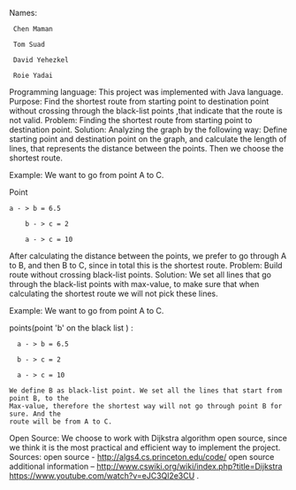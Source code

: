 Names: 
 
	 Chen Maman

	 Tom Suad

	 David Yehezkel

	 Roie Yadai

Programming language: This project was implemented with Java language.
Purpose: Find the shortest route from starting point to destination point without crossing through the black-list points ,that indicate that the route is not valid.
Problem: Finding the shortest route from starting point to destination point.
Solution: Analyzing the graph by the following way:
Define starting point and destination point on the graph, and calculate the length of lines, that represents the distance between the points. Then we choose the shortest route.

Example: We want to go from point A to C.

Point 
	
	a - > b = 6.5
        
        b - > c = 2 
        
        a - > c = 10 					

After calculating the distance between the points, we prefer to go through A to B, and then B to C, since in total this is the shortest route.
Problem: Build route without crossing black-list points.
Solution: We set all lines that go through the black-list points with max-value, to make sure       	   that when calculating the shortest route we will not pick these lines.

Example: We want to go from point A to C.	

points(point 'b' on the black list )  :
	
	  a - > b = 6.5
	
	  b - > c = 2
	
	  a - > c = 10

	We define B as black-list point. We set all the lines that start from point B, to the 
	Max-value, therefore the shortest way will not go through point B for sure. And the 
	route will be from A to C.

Open Source: We choose to work with Dijkstra algorithm open source, since we think it is the most practical and efficient way to implement the project.
Sources: open source - http://algs4.cs.princeton.edu/code/
	 open source additional information – 
	 http://www.cswiki.org/wiki/index.php?title=Dijkstra
	 https://www.youtube.com/watch?v=eJC3Ql2e3CU .    
